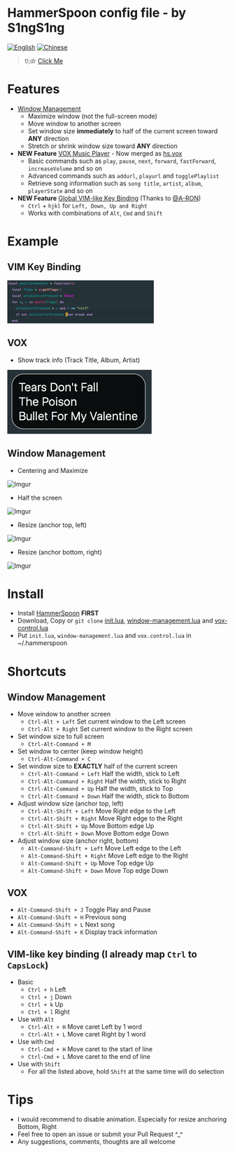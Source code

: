 HammerSpoon config file - by S1ngS1ng
=======

[![English](https://jaywcjlove.github.io/sb/lang/english.svg)](https://github.com/S1ngS1ng/HammerSpoon) [![Chinese](https://jaywcjlove.github.io/sb/lang/chinese.svg)](./README-cn.md)

> tl;dr [Click Me](#install)

# Features
* [Window Management](./window-management.lua)
    * Maximize window (not the full-screen mode)
    * Move window to another screen
    * Set window size **immediately** to half of the current screen toward **ANY** direction
    * Stretch or shrink window size toward **ANY** direction
* **NEW Feature** [VOX Music Player](./vox-control.lua) - Now merged as [hs.vox](http://www.hammerspoon.org/docs/hs.vox.html)
    * Basic commands such as `play`, `pause`, `next`, `forward`, `fastForward`, `increaseVolume` and so on
    * Advanced commands such as `addurl`, `playurl` and `togglePlaylist`
    * Retrieve song information such as `song title`, `artist`, `album`, `playerState` and so on
* **NEW Feature** [Global VIM-like Key Binding](./vim-binding.lua) (Thanks to [@A-RON](https://github.com/asmagill))
    * `Ctrl` + `hjkl` for `Left, Down, Up and Right`
    * Works with combinations of `Alt`, `Cmd` and `Shift`

# Example
## VIM Key Binding
![vim-key-binding](./assets/vim-key-binding(block-caret).gif)

## VOX
* Show track info (Track Title, Album, Artist)

![TrackInfo](./assets/vox-track-info.jpg)

## Window Management
* Centering and Maximize

![Imgur](http://i.imgur.com/okNaoJW.gif)

* Half the screen

![Imgur](http://i.imgur.com/VNo7nCI.gif)

* Resize (anchor top, left)

![Imgur](http://i.imgur.com/vIqDMUD.gif)

* Resize (anchor bottom, right)

![Imgur](http://i.imgur.com/fiIfeXe.gif)

# Install
* Install [HammerSpoon](https://github.com/Hammerspoon/hammerspoon)  **FIRST** 
* Download, Copy or `git clone` [init.lua](https://github.com/S1ngS1ng/HammerSpoon/blob/master/init.lua), [window-management.lua](https://github.com/S1ngS1ng/HammerSpoon/blob/master/window-management.lua) and [vox-control.lua](https://github.com/S1ngS1ng/HammerSpoon/blob/master/vox-control.lua) 
* Put `init.lua`, `window-management.lua` and `vox.control.lua` in ~/.hammerspoon

# Shortcuts

## Window Management
* Move window to another screen
	* `Ctrl-Alt + Left`	Set current window to the Left screen
	* `Ctrl-Alt + Right`	Set current window to the Right screen
* Set window size to full screen
	* `Ctrl-Alt-Command + M`
* Set window to center (keep window height)
	* `Ctrl-Alt-Command + C`
* Set window size to **EXACTLY** half of the current screen
	* `Ctrl-Alt-Command + Left`	Half the width, stick to Left
	* `Ctrl-Alt-Command + Right`	Half the width, stick to Right
	* `Ctrl-Alt-Command + Up`		Half the width, stick to Top
	* `Ctrl-Alt-Command + Down`	Half the width, stick to Bottom
* Adjust window size (anchor top, left)
	* `Ctrl-Alt-Shift + Left`	Move Right edge to the Left
	* `Ctrl-Alt-Shift + Right`	Move Right edge to the Right
	* `Ctrl-Alt-Shift + Up`		Move Bottom edge Up
	* `Ctrl-Alt-Shift + Down`	Move Bottom edge Down
* Adjust window size (anchor right, bottom)
	* `Alt-Command-Shift + Left`	Move Left edge to the Left
	* `Alt-Command-Shift + Right`	Move Left edge to the Right
	* `Alt-Command-Shift + Up`		Move Top edge Up
	* `Alt-Command-Shift + Down`	Move Top edge Down

## VOX
* `Alt-Command-Shift + J` Toggle Play and Pause
* `Alt-Command-Shift + H` Previous song
* `Alt-Command-Shift + L` Next song
* `Alt-Command-Shift + K` Display track information

## VIM-like key binding (I already map `Ctrl` to `CapsLock`)
* Basic
    * `Ctrl + h` Left
    * `Ctrl + j` Down
    * `Ctrl + k` Up
    * `Ctrl + l` Right
* Use with `Alt`
    * `Ctrl-Alt + H` Move caret Left by 1 word
    * `Ctrl-Alt + L` Move caret Right by 1 word
* Use with `Cmd`
    * `Ctrl-Cmd + H` Move caret to the start of line
    * `Ctrl-Cmd + L` Move caret to the end of line
* Use with `Shift`
    * For all the listed above, hold `Shift` at the same time will do selection

# Tips
* I would recommend to disable animation. Especially for resize anchoring Bottom, Right
* Feel free to open an issue or submit your Pull Request ^_^
* Any suggestions, comments, thoughts are all welcome


